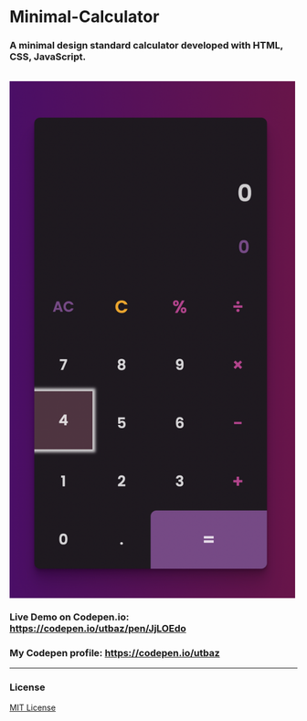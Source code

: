 # Minimal-Calculator

### A minimal design standard calculator developed with HTML, CSS, JavaScript.
<br/>
<img align="center" width="500px" src="https://github.com/Uzafar90/Minimal-Calculator/blob/main/Minimal%20Calculator.png"/>
<br/>

### Live Demo on Codepen.io:  https://codepen.io/utbaz/pen/JjLOEdo

### My Codepen profile:  https://codepen.io/utbaz

<hr/>

### License
[MIT License](LICENSE)
